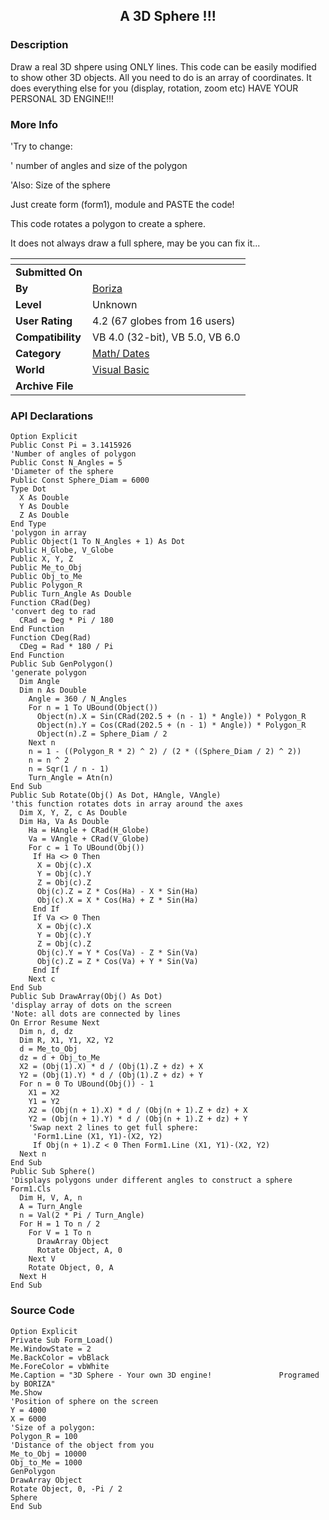 ﻿<div align="center">

## A  3D Sphere  \!\!\!


</div>

### Description

Draw a real 3D shpere using ONLY lines. This code can be easily modified to show other 3D objects. All you need to do is an array of coordinates. It does everything else for you (display, rotation, zoom etc) HAVE YOUR PERSONAL 3D ENGINE!!!
 
### More Info
 
'Try to change:

' number of angles and size of the polygon

'Also: Size of the sphere

Just create form (form1), module and PASTE the code!

This code rotates a polygon to create a sphere.

It does not always draw a full sphere, may be you can fix it...


<span>             |<span>
---                |---
**Submitted On**   |
**By**             |[Boriza](https://github.com/Planet-Source-Code/PSCIndex/blob/master/ByAuthor/boriza.md)
**Level**          |Unknown
**User Rating**    |4.2 (67 globes from 16 users)
**Compatibility**  |VB 4\.0 \(32\-bit\), VB 5\.0, VB 6\.0
**Category**       |[Math/ Dates](https://github.com/Planet-Source-Code/PSCIndex/blob/master/ByCategory/math-dates__1-37.md)
**World**          |[Visual Basic](https://github.com/Planet-Source-Code/PSCIndex/blob/master/ByWorld/visual-basic.md)
**Archive File**   |[](https://github.com/Planet-Source-Code/boriza-a-3d-sphere__1-4859/archive/master.zip)

### API Declarations

```
Option Explicit
Public Const Pi = 3.1415926
'Number of angles of polygon
Public Const N_Angles = 5
'Diameter of the sphere
Public Const Sphere_Diam = 6000
Type Dot
  X As Double
  Y As Double
  Z As Double
End Type
'polygon in array
Public Object(1 To N_Angles + 1) As Dot
Public H_Globe, V_Globe
Public X, Y, Z
Public Me_to_Obj
Public Obj_to_Me
Public Polygon_R
Public Turn_Angle As Double
Function CRad(Deg)
'convert deg to rad
  CRad = Deg * Pi / 180
End Function
Function CDeg(Rad)
  CDeg = Rad * 180 / Pi
End Function
Public Sub GenPolygon()
'generate polygon
  Dim Angle
  Dim n As Double
    Angle = 360 / N_Angles
    For n = 1 To UBound(Object())
      Object(n).X = Sin(CRad(202.5 + (n - 1) * Angle)) * Polygon_R
      Object(n).Y = Cos(CRad(202.5 + (n - 1) * Angle)) * Polygon_R
      Object(n).Z = Sphere_Diam / 2
    Next n
    n = 1 - ((Polygon_R * 2) ^ 2) / (2 * ((Sphere_Diam / 2) ^ 2))
    n = n ^ 2
    n = Sqr(1 / n - 1)
    Turn_Angle = Atn(n)
End Sub
Public Sub Rotate(Obj() As Dot, HAngle, VAngle)
'this function rotates dots in array around the axes
  Dim X, Y, Z, c As Double
  Dim Ha, Va As Double
    Ha = HAngle + CRad(H_Globe)
    Va = VAngle + CRad(V_Globe)
    For c = 1 To UBound(Obj())
     If Ha <> 0 Then
      X = Obj(c).X
      Y = Obj(c).Y
      Z = Obj(c).Z
      Obj(c).Z = Z * Cos(Ha) - X * Sin(Ha)
      Obj(c).X = X * Cos(Ha) + Z * Sin(Ha)
     End If
     If Va <> 0 Then
      X = Obj(c).X
      Y = Obj(c).Y
      Z = Obj(c).Z
      Obj(c).Y = Y * Cos(Va) - Z * Sin(Va)
      Obj(c).Z = Z * Cos(Va) + Y * Sin(Va)
     End If
    Next c
End Sub
Public Sub DrawArray(Obj() As Dot)
'display array of dots on the screen
'Note: all dots are connected by lines
On Error Resume Next
  Dim n, d, dz
  Dim R, X1, Y1, X2, Y2
  d = Me_to_Obj
  dz = d + Obj_to_Me
  X2 = (Obj(1).X) * d / (Obj(1).Z + dz) + X
  Y2 = (Obj(1).Y) * d / (Obj(1).Z + dz) + Y
  For n = 0 To UBound(Obj()) - 1
    X1 = X2
    Y1 = Y2
    X2 = (Obj(n + 1).X) * d / (Obj(n + 1).Z + dz) + X
    Y2 = (Obj(n + 1).Y) * d / (Obj(n + 1).Z + dz) + Y
    'Swap next 2 lines to get full sphere:
     'Form1.Line (X1, Y1)-(X2, Y2)
     If Obj(n + 1).Z < 0 Then Form1.Line (X1, Y1)-(X2, Y2)
  Next n
End Sub
Public Sub Sphere()
'Displays polygons under different angles to construct a sphere
Form1.Cls
  Dim H, V, A, n
  A = Turn_Angle
  n = Val(2 * Pi / Turn_Angle)
  For H = 1 To n / 2
    For V = 1 To n
      DrawArray Object
      Rotate Object, A, 0
    Next V
    Rotate Object, 0, A
  Next H
End Sub
```


### Source Code

```
Option Explicit
Private Sub Form_Load()
Me.WindowState = 2
Me.BackColor = vbBlack
Me.ForeColor = vbWhite
Me.Caption = "3D Sphere - Your own 3D engine!               Programed by BORIZA"
Me.Show
'Position of sphere on the screen
Y = 4000
X = 6000
'Size of a polygon:
Polygon_R = 100
'Distance of the object from you
Me_to_Obj = 10000
Obj_to_Me = 1000
GenPolygon
DrawArray Object
Rotate Object, 0, -Pi / 2
Sphere
End Sub
```

